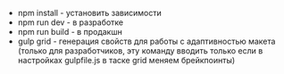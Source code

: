 * npm install - установить зависимости
* npm run dev - в разработке
* npm run build - в продакшн
* gulp grid - генерация свойств для работы с адаптивностью макета (только для разработчиков, эту команду вводить только если в настройках gulpfile.js в таске grid меняем брейкпоинты)